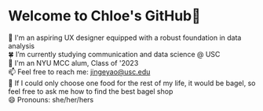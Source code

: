 # Welcome to Chloe's GitHub👏

💼 I'm an aspiring UX designer equipped with a robust foundation in data analysis  
🍀 I’m currently studying communication and data science @ USC  
📖 I'm an NYU MCC alum, Class of '2023  
📫 Feel free to reach me: jingeyao@usc.edu  
💬 If I could only choose one food for the rest of my life, it would be bagel, so feel free to ask me how to find the best bagel shop    
😄 Pronouns: she/her/hers  
